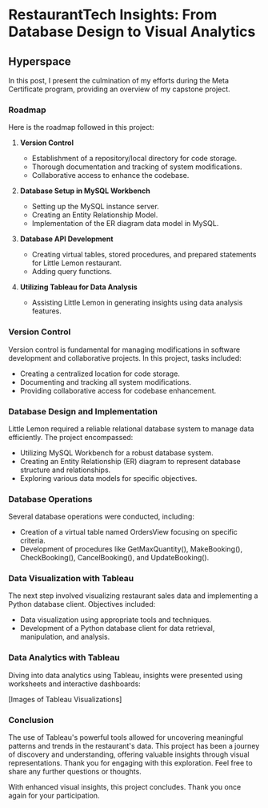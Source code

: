 # RestaurantTech Insights: From Database Design to Visual Analytics

## Hyperspace

In this post, I present the culmination of my efforts during the Meta Certificate program, providing an overview of my capstone project.

### Roadmap

Here is the roadmap followed in this project:

1. **Version Control**
    - Establishment of a repository/local directory for code storage.
    - Thorough documentation and tracking of system modifications.
    - Collaborative access to enhance the codebase.

2. **Database Setup in MySQL Workbench**
    - Setting up the MySQL instance server.
    - Creating an Entity Relationship Model.
    - Implementation of the ER diagram data model in MySQL.

3. **Database API Development**
    - Creating virtual tables, stored procedures, and prepared statements for Little Lemon restaurant.
    - Adding query functions.

4. **Utilizing Tableau for Data Analysis**
    - Assisting Little Lemon in generating insights using data analysis features.

### Version Control

Version control is fundamental for managing modifications in software development and collaborative projects. In this project, tasks included:

- Creating a centralized location for code storage.
- Documenting and tracking all system modifications.
- Providing collaborative access for codebase enhancement.

### Database Design and Implementation

Little Lemon required a reliable relational database system to manage data efficiently. The project encompassed:

- Utilizing MySQL Workbench for a robust database system.
- Creating an Entity Relationship (ER) diagram to represent database structure and relationships.
- Exploring various data models for specific objectives.

### Database Operations

Several database operations were conducted, including:

- Creation of a virtual table named OrdersView focusing on specific criteria.
- Development of procedures like GetMaxQuantity(), MakeBooking(), CheckBooking(), CancelBooking(), and UpdateBooking().

### Data Visualization with Tableau

The next step involved visualizing restaurant sales data and implementing a Python database client. Objectives included:

- Data visualization using appropriate tools and techniques.
- Development of a Python database client for data retrieval, manipulation, and analysis.

### Data Analytics with Tableau

Diving into data analytics using Tableau, insights were presented using worksheets and interactive dashboards:

[Images of Tableau Visualizations]

### Conclusion

The use of Tableau's powerful tools allowed for uncovering meaningful patterns and trends in the restaurant's data. This project has been a journey of discovery and understanding, offering valuable insights through visual representations. Thank you for engaging with this exploration. Feel free to share any further questions or thoughts.

With enhanced visual insights, this project concludes. Thank you once again for your participation.

